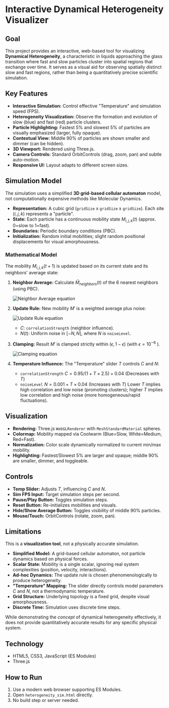# Interactive Dynamical Heterogeneity Visualizer

## Goal

This project provides an interactive, web-based tool for visualizing **Dynamical Heterogeneity**, a characteristic in liquids approaching the glass transition where fast and slow particles cluster into spatial regions that exchange over time. It serves as a visual aid for observing spatially distinct slow and fast regions, rather than being a quantitatively precise scientific simulation.

## Key Features

*   **Interactive Simulation:** Control effective "Temperature" and simulation speed (FPS).
*   **Heterogeneity Visualization:** Observe the formation and evolution of slow (blue) and fast (red) particle clusters.
*   **Particle Highlighting:** Fastest 5% and slowest 5% of particles are visually emphasized (larger, fully opaque).
*   **Contextual View:** Middle 90% of particles are shown smaller and dimmer (can be hidden).
*   **3D Viewport:** Rendered using Three.js.
*   **Camera Controls:** Standard OrbitControls (drag, zoom, pan) and subtle auto-motion.
*   **Responsive UI:** Layout adapts to different screen sizes.

## Simulation Model

The simulation uses a simplified **3D grid-based cellular automaton** model, not computationally expensive methods like Molecular Dynamics.

*   **Representation:** A cubic grid (`gridSize` x `gridSize` x `gridSize`). Each site $(i,j,k)$ represents a "particle".
*   **State:** Each particle has a continuous mobility state $M_{i,j,k}(t)$ (approx. 0=slow to 1=fast).
*   **Boundaries:** Periodic boundary conditions (PBC).
*   **Initialization:** Random initial mobilities; slight random positional displacements for visual amorphousness.

### Mathematical Model

The mobility $M_{i,j,k}(t+1)$ is updated based on its current state and its neighbors' average state:

1.  **Neighbor Average:** Calculate $\bar{M}_{neighbors}(t)$ of the 6 nearest neighbors (using PBC).

    ![Neighbor Average equation](https://latex.codecogs.com/png.latex?\color{white}\bar{M}_{neighbors}(t)=\frac{1}{6}\sum_{n}M_{n}(t))

2.  **Update Rule:** New mobility $M'$ is a weighted average plus noise:

    ![Update Rule equation](https://latex.codecogs.com/png.latex?\color{white}M'_{i,j,k}(t+1)=(1-C)M_{i,j,k}(t)+C\bar{M}_{neighbors}(t)+N(t))

    *   $C$: `correlationStrength` (neighbor influence).
    *   $N(t)$: Uniform noise in $[-N, N]$, where $N$ is `noiseLevel`.

3.  **Clamping:** Result $M'$ is clamped strictly within $(\epsilon, 1 - \epsilon)$ (with $\epsilon = 10^{-6}$ ).

    ![Clamping equation](https://latex.codecogs.com/png.latex?\color{white}M_{i,j,k}(t+1)=\max(\epsilon,\min(1-\epsilon,M'_{i,j,k}(t+1))))

4.  **Temperature Influence:** The "Temperature" slider $T$ controls $C$ and $N$:
    *   `correlationStrength` $C = 0.95 / (1 + T \times 2.5) + 0.04$ (Decreases with $T$)
    *   `noiseLevel` $N = 0.001 + T \times 0.04$ (Increases with $T$)
    Lower $T$ implies high correlation and low noise (promoting clusters); higher $T$ implies low correlation and high noise (more homogeneous/rapid fluctuations).

## Visualization

*   **Rendering:** Three.js `WebGLRenderer` with `MeshStandardMaterial` spheres.
*   **Colormap:** Mobility mapped via Coolwarm (Blue=Slow, White=Medium, Red=Fast).
*   **Normalization:** Color scale dynamically normalized to current min/max mobility.
*   **Highlighting:** Fastest/Slowest 5% are larger and opaque; middle 90% are smaller, dimmer, and toggleable.

## Controls

*   **Temp Slider:** Adjusts $T$, influencing $C$ and $N$.
*   **Sim FPS Input:** Target simulation steps per second.
*   **Pause/Play Button:** Toggles simulation steps.
*   **Reset Button:** Re-initializes mobilities and visuals.
*   **Hide/Show Average Button:** Toggles visibility of middle 90% particles.
*   **Mouse/Touch:** OrbitControls (rotate, zoom, pan).

## Limitations

This is a **visualization tool**, not a physically accurate simulation.

*   **Simplified Model:** A grid-based cellular automaton, not particle dynamics based on physical forces.
*   **Scalar State:** Mobility is a single scalar, ignoring real system complexities (position, velocity, interactions).
*   **Ad-hoc Dynamics:** The update rule is chosen phenomenologically to produce heterogeneity.
*   **"Temperature" Mapping:** The slider directly controls model parameters $C$ and $N$, not a thermodynamic temperature.
*   **Grid Structure:** Underlying topology is a fixed grid, despite visual amorphousness.
*   **Discrete Time:** Simulation uses discrete time steps.

While demonstrating the *concept* of dynamical heterogeneity effectively, it does not provide quantitatively accurate results for any specific physical system.

## Technology

*   HTML5, CSS3, JavaScript (ES Modules)
*   Three.js

## How to Run

1.  Use a modern web browser supporting ES Modules.
2.  Open `heterogeneity_sim.html` directly.
3.  No build step or server needed.
